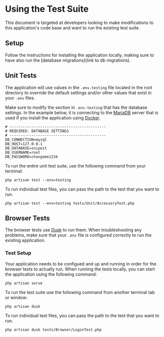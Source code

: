 # Using the Test Suite

This document is targeted at developers looking to make modifications to
this application's code base and want to run the existing test suite.


## Setup

Follow the instructions for installing the application locally,
making sure to have also run the [database migrations](link to db migrations).


## Unit Tests 

The application will use values in the `.env.testing` file located
in the root directory to override the
default settings and/or other values that exist in your `.env` files.

Make sure to modify the section in `.env.testing` that has the
database settings. In the example below, it is connecting to the
[MariaDB](link-to-maria-db) server that is used if you install the
application using [Docker](https://docker.com).

```dotenv
# --------------------------------------------
# REQUIRED: DATABASE SETTINGS
# --------------------------------------------
DB_CONNECTION=mysql
DB_HOST=127.0.0.1
DB_DATABASE=snipeit
DB_USERNAME=root
DB_PASSWORD=changeme1234
```

To run the entire unit test suite, use the following command from your terminal:

`php artisan test --env=testing`

To run individual test files, you can pass the path to the test that
you want to run.

`php artisan test --env=testing tests/Unit/AccessoryTest.php`

## Browser Tests 

The browser tests use [Dusk](https://laravel.com/docs/8.x/dusk) to run them.
When troubleshooting any problems, make sure that your `.env` file is configured
correctly to run the existing application.

### Test Setup

Your application needs to be configued and up and running in order for the browser
tests to actually run. When running the tests locally, you can start the application
using the following command:

`php artisan serve`


To run the test suite use the following command from another terminal tab or window:

`php artisan dusk`

To run individual test files, you can pass the path to the test that you want to run.

`php artisan dusk tests/Browser/LoginTest.php`
